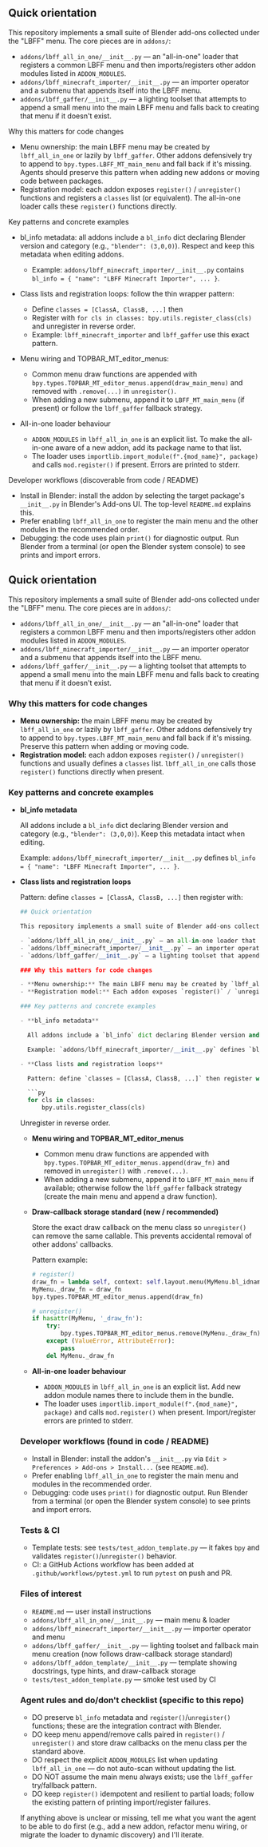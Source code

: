 ## Quick orientation

This repository implements a small suite of Blender add-ons collected under the "LBFF" menu. The core pieces are in `addons/`:

- `addons/lbff_all_in_one/__init__.py` — an "all-in-one" loader that registers a common LBFF menu and then imports/registers other addon modules listed in `ADDON_MODULES`.
- `addons/lbff_minecraft_importer/__init__.py` — an importer operator and a submenu that appends itself into the LBFF menu.
- `addons/lbff_gaffer/__init__.py` — a lighting toolset that attempts to append a small menu into the main LBFF menu and falls back to creating that menu if it doesn't exist.

Why this matters for code changes

- Menu ownership: the main LBFF menu may be created by `lbff_all_in_one` or lazily by `lbff_gaffer`. Other addons defensively try to append to `bpy.types.LBFF_MT_main_menu` and fall back if it's missing. Agents should preserve this pattern when adding new addons or moving code between packages.
- Registration model: each addon exposes `register()` / `unregister()` functions and registers a `classes` list (or equivalent). The all-in-one loader calls these `register()` functions directly.

Key patterns and concrete examples

- bl_info metadata: all addons include a `bl_info` dict declaring Blender version and category (e.g., `"blender": (3,0,0)`). Respect and keep this metadata when editing addons.

  - Example: `addons/lbff_minecraft_importer/__init__.py` contains `bl_info = { "name": "LBFF Minecraft Importer", ... }`.

- Class lists and registration loops: follow the thin wrapper pattern:

  - Define `classes = [ClassA, ClassB, ...]` then
  - Register with `for cls in classes: bpy.utils.register_class(cls)` and unregister in reverse order.
  - Example: `lbff_minecraft_importer` and `lbff_gaffer` use this exact pattern.

- Menu wiring and TOPBAR_MT_editor_menus:

  - Common menu draw functions are appended with `bpy.types.TOPBAR_MT_editor_menus.append(draw_main_menu)` and removed with `.remove(...)` in `unregister()`.
  - When adding a new submenu, append it to `LBFF_MT_main_menu` (if present) or follow the `lbff_gaffer` fallback strategy.

- All-in-one loader behaviour
  - `ADDON_MODULES` in `lbff_all_in_one` is an explicit list. To make the all-in-one aware of a new addon, add its package name to that list.
  - The loader uses `importlib.import_module(f".{mod_name}", package)` and calls `mod.register()` if present. Errors are printed to stderr.

Developer workflows (discoverable from code / README)

- Install in Blender: install the addon by selecting the target package's `__init__.py` in Blender's Add-ons UI. The top-level `README.md` explains this.
- Prefer enabling `lbff_all_in_one` to register the main menu and the other modules in the recommended order.
- Debugging: the code uses plain `print()` for diagnostic output. Run Blender from a terminal (or open the Blender system console) to see prints and import errors.

## Quick orientation

This repository implements a small suite of Blender add-ons collected under the "LBFF" menu. The core pieces are in `addons/`:

- `addons/lbff_all_in_one/__init__.py` — an "all-in-one" loader that registers a common LBFF menu and then imports/registers other addon modules listed in `ADDON_MODULES`.
- `addons/lbff_minecraft_importer/__init__.py` — an importer operator and a submenu that appends itself into the LBFF menu.
- `addons/lbff_gaffer/__init__.py` — a lighting toolset that attempts to append a small menu into the main LBFF menu and falls back to creating that menu if it doesn't exist.

### Why this matters for code changes

- **Menu ownership:** the main LBFF menu may be created by `lbff_all_in_one` or lazily by `lbff_gaffer`. Other addons defensively try to append to `bpy.types.LBFF_MT_main_menu` and fall back if it's missing. Preserve this pattern when adding or moving code.
- **Registration model:** each addon exposes `register()` / `unregister()` functions and usually defines a `classes` list. `lbff_all_in_one` calls those `register()` functions directly when present.

### Key patterns and concrete examples

- **bl_info metadata**

  All addons include a `bl_info` dict declaring Blender version and category (e.g., `"blender": (3,0,0)`). Keep this metadata intact when editing.

  Example: `addons/lbff_minecraft_importer/__init__.py` defines `bl_info = { "name": "LBFF Minecraft Importer", ... }`.

- **Class lists and registration loops**

  Pattern: define `classes = [ClassA, ClassB, ...]` then register with:

  ````py
  ## Quick orientation

  This repository implements a small suite of Blender add-ons collected under the "LBFF" menu. The core pieces are in `addons/`:

  - `addons/lbff_all_in_one/__init__.py` — an all-in-one loader that registers a common LBFF menu and imports/registers other addon modules listed in `ADDON_MODULES`.
  - `addons/lbff_minecraft_importer/__init__.py` — an importer operator and a submenu that appends itself into the LBFF menu.
  - `addons/lbff_gaffer/__init__.py` — a lighting toolset that appends a submenu to the main LBFF menu and falls back to creating that menu if it doesn't exist.

  ### Why this matters for code changes

  - **Menu ownership:** The main LBFF menu may be created by `lbff_all_in_one` or lazily by `lbff_gaffer`. Other addons defensively append to `bpy.types.LBFF_MT_main_menu` when available. Preserve this pattern when adding or moving code.
  - **Registration model:** Each addon exposes `register()` / `unregister()` and usually defines a `classes` list; `lbff_all_in_one` calls these `register()` functions directly.

  ### Key patterns and concrete examples

  - **bl_info metadata**

    All addons include a `bl_info` dict declaring Blender version and category (e.g., `"blender": (3,0,0)`). Keep this metadata intact.

    Example: `addons/lbff_minecraft_importer/__init__.py` defines `bl_info = { "name": "LBFF Minecraft Importer", ... }`.

  - **Class lists and registration loops**

    Pattern: define `classes = [ClassA, ClassB, ...]` then register with:

    ```py
    for cls in classes:
        bpy.utils.register_class(cls)
  ````

  Unregister in reverse order.

  - **Menu wiring and TOPBAR_MT_editor_menus**

    - Common menu draw functions are appended with `bpy.types.TOPBAR_MT_editor_menus.append(draw_fn)` and removed in `unregister()` with `.remove(...)`.
    - When adding a new submenu, append it to `LBFF_MT_main_menu` if available; otherwise follow the `lbff_gaffer` fallback strategy (create the main menu and append a draw function).

  - **Draw-callback storage standard (new / recommended)**

    Store the exact draw callback on the menu class so `unregister()` can remove the same callable. This prevents accidental removal of other addons' callbacks.

    Pattern example:

    ```py
    # register()
    draw_fn = lambda self, context: self.layout.menu(MyMenu.bl_idname)
    MyMenu._draw_fn = draw_fn
    bpy.types.TOPBAR_MT_editor_menus.append(draw_fn)

    # unregister()
    if hasattr(MyMenu, '_draw_fn'):
        try:
            bpy.types.TOPBAR_MT_editor_menus.remove(MyMenu._draw_fn)
        except (ValueError, AttributeError):
            pass
        del MyMenu._draw_fn
    ```

  - **All-in-one loader behaviour**

    - `ADDON_MODULES` in `lbff_all_in_one` is an explicit list. Add new addon module names there to include them in the bundle.
    - The loader uses `importlib.import_module(f".{mod_name}", package)` and calls `mod.register()` when present. Import/register errors are printed to stderr.

  ### Developer workflows (found in code / README)

  - Install in Blender: install the addon's `__init__.py` via `Edit > Preferences > Add-ons > Install...` (see `README.md`).
  - Prefer enabling `lbff_all_in_one` to register the main menu and modules in the recommended order.
  - Debugging: code uses `print()` for diagnostic output. Run Blender from a terminal (or open the Blender system console) to see prints and import errors.

  ### Tests & CI

  - Template tests: see `tests/test_addon_template.py` — it fakes `bpy` and validates `register()`/`unregister()` behavior.
  - CI: a GitHub Actions workflow has been added at `.github/workflows/pytest.yml` to run `pytest` on push and PR.

  ### Files of interest

  - `README.md` — user install instructions
  - `addons/lbff_all_in_one/__init__.py` — main menu & loader
  - `addons/lbff_minecraft_importer/__init__.py` — importer operator and menu
  - `addons/lbff_gaffer/__init__.py` — lighting toolset and fallback main menu creation (now follows draw-callback storage standard)
  - `addons/lbff_addon_template/__init__.py` — template showing docstrings, type hints, and draw-callback storage
  - `tests/test_addon_template.py` — smoke test used by CI

  ### Agent rules and do/don't checklist (specific to this repo)

  - DO preserve `bl_info` metadata and `register()`/`unregister()` functions; these are the integration contract with Blender.
  - DO keep menu append/remove calls paired in `register()` / `unregister()` and store draw callbacks on the menu class per the standard above.
  - DO respect the explicit `ADDON_MODULES` list when updating `lbff_all_in_one` — do not auto-scan without updating the list.
  - DO NOT assume the main menu always exists; use the `lbff_gaffer` try/fallback pattern.
  - DO keep `register()` idempotent and resilient to partial loads; follow the existing pattern of printing import/register failures.

  If anything above is unclear or missing, tell me what you want the agent to be able to do first (e.g., add a new addon, refactor menu wiring, or migrate the loader to dynamic discovery) and I'll iterate.
